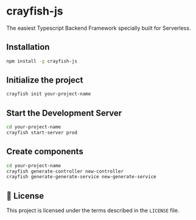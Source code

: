 # crayfish-js

The easiest Typescript Backend Framework specially built for Serverless.

## Installation

```bash
npm install -g crayfish-js
```

## Initialize the project

```bash
crayfish init your-project-name
```

## Start the Development Server

```bash
cd your-project-name
crayfish start-server prod
```

## Create components

```bash
cd your-project-name
crayfish generate-controller new-controller
crayfish generate-generate-service new-generate-service
```

## 📝 License

This project is licensed under the terms described in the `LICENSE` file.
